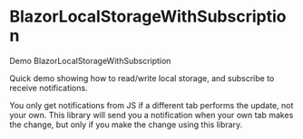 # BlazorLocalStorageWithSubscription
Demo BlazorLocalStorageWithSubscription

Quick demo showing how to read/write local storage, and subscribe to receive notifications.

You only get notifications from JS if a different tab performs the update, not your own. This library will send you a notification when your own tab makes the change, but only if you make the change using this library.
